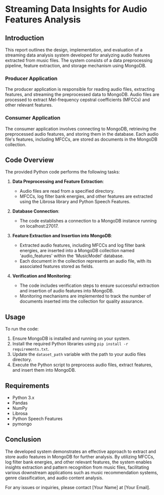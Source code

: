 # Streaming Data Insights for Audio Features Analysis

## Introduction

This report outlines the design, implementation, and evaluation of a streaming data analysis system developed for analyzing audio features extracted from music files. The system consists of a data preprocessing pipeline, feature extraction, and storage mechanism using MongoDB.

### Producer Application

The producer application is responsible for reading audio files, extracting features, and streaming the preprocessed data to MongoDB. Audio files are processed to extract Mel-frequency cepstral coefficients (MFCCs) and other relevant features.

### Consumer Application

The consumer application involves connecting to MongoDB, retrieving the preprocessed audio features, and storing them in the database. Each audio file's features, including MFCCs, are stored as documents in the MongoDB collection.

## Code Overview

The provided Python code performs the following tasks:

1. **Data Preprocessing and Feature Extraction**: 
    - Audio files are read from a specified directory.
    - MFCCs, log filter bank energies, and other features are extracted using the Librosa library and Python Speech Features.

2. **Database Connection**:
    - The code establishes a connection to a MongoDB instance running on localhost:27017.

3. **Feature Extraction and Insertion into MongoDB**:
    - Extracted audio features, including MFCCs and log filter bank energies, are inserted into a MongoDB collection named 'audio_features' within the 'MusicModel' database.
    - Each document in the collection represents an audio file, with its associated features stored as fields.

4. **Verification and Monitoring**:
    - The code includes verification steps to ensure successful extraction and insertion of audio features into MongoDB.
    - Monitoring mechanisms are implemented to track the number of documents inserted into the collection for quality assurance.

## Usage

To run the code:

1. Ensure MongoDB is installed and running on your system.
2. Install the required Python libraries using `pip install -r requirements.txt`.
3. Update the `dataset_path` variable with the path to your audio files directory.
4. Execute the Python script to preprocess audio files, extract features, and insert them into MongoDB.

## Requirements

- Python 3.x
- Pandas
- NumPy
- Librosa
- Python Speech Features
- pymongo

## Conclusion

The developed system demonstrates an effective approach to extract and store audio features in MongoDB for further analysis. By utilizing MFCCs, log filter bank energies, and other relevant features, the system enables insights extraction and pattern recognition from music files, facilitating various downstream applications such as music recommendation systems, genre classification, and audio content analysis.

For any issues or inquiries, please contact [Your Name] at [Your Email].

